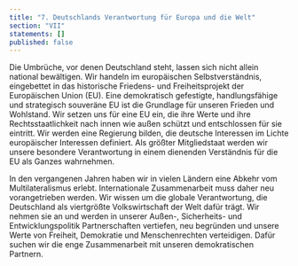 ```yaml
---
title: "7. Deutschlands Verantwortung für Europa und die Welt"
section: "VII"
statements: []
published: false
---
```


Die Umbrüche, vor denen Deutschland steht, lassen sich nicht allein national bewältigen. Wir handeln im europäischen Selbstverständnis, eingebettet in das historische Friedens- und Freiheitsprojekt der Europäischen Union (EU). Eine demokratisch gefestigte, handlungsfähige und strategisch souveräne EU ist die Grundlage für unseren Frieden und Wohlstand. Wir setzen uns für eine EU ein, die ihre Werte und ihre Rechtsstaatlichkeit nach innen wie außen schützt und entschlossen für sie eintritt. Wir werden eine Regierung bilden, die deutsche Interessen im Lichte europäischer Interessen definiert. Als größter Mitgliedstaat werden wir unsere besondere Verantwortung in einem dienenden Verständnis für die EU als Ganzes wahrnehmen.

In den vergangenen Jahren haben wir in vielen Ländern eine Abkehr vom Multilateralismus erlebt. Internationale Zusammenarbeit muss daher neu vorangetrieben werden. Wir wissen um die globale Verantwortung, die Deutschland als viertgrößte Volkswirtschaft der Welt dafür trägt. Wir nehmen sie an und werden in unserer Außen-, Sicherheits- und Entwicklungspolitik Partnerschaften vertiefen, neu begründen und unsere Werte von Freiheit, Demokratie und Menschenrechten verteidigen. Dafür suchen wir die enge Zusammenarbeit mit unseren demokratischen Partnern.
